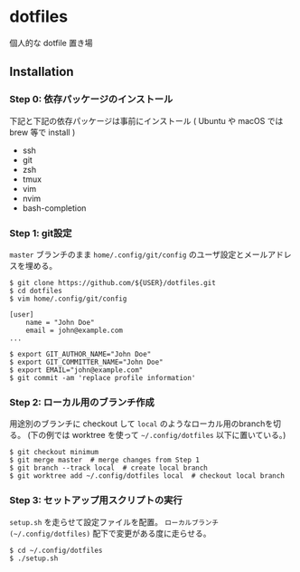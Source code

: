 # dotfiles

個人的な dotfile 置き場

## Installation

### Step 0: 依存パッケージのインストール
下記と下記の依存パッケージは事前にインストール ( Ubuntu や macOS では brew 等で install )
- ssh
- git
- zsh
- tmux
- vim
- nvim
- bash-completion

### Step 1: git設定

`master` ブランチのまま `home/.config/git/config` のユーザ設定とメールアドレスを埋める。

```console
$ git clone https://github.com/${USER}/dotfiles.git
$ cd dotfiles
$ vim home/.config/git/config

[user]
	name = "John Doe"
	email = john@example.com
...

$ export GIT_AUTHOR_NAME="John Doe"
$ export GIT_COMMITTER_NAME="John Doe"
$ export EMAIL="john@example.com"
$ git commit -am 'replace profile information'
```

### Step 2: ローカル用のブランチ作成

用途別のブランチに checkout して `local` のようなローカル用のbranchを切る。
(下の例では worktree を使って `~/.config/dotfiles` 以下に置いている。)

```console
$ git checkout minimum
$ git merge master  # merge changes from Step 1
$ git branch --track local  # create local branch
$ git worktree add ~/.config/dotfiles local  # checkout local branch
```

### Step 3: セットアップ用スクリプトの実行

`setup.sh` を走らせて設定ファイルを配置。
`ローカルブランチ(~/.config/dotfiles)` 配下で変更がある度に走らせる。

```console
$ cd ~/.config/dotfiles
$ ./setup.sh
```
